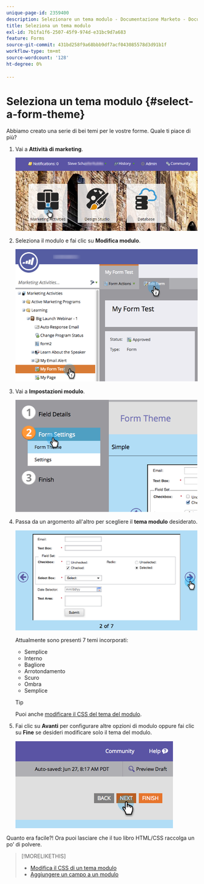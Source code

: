 ```yaml
---
unique-page-id: 2359400
description: Selezionare un tema modulo - Documentazione Marketo - Documentazione del prodotto
title: Seleziona un tema modulo
exl-id: 7b1fa1f6-2507-45f9-974d-e31bc9d7a683
feature: Forms
source-git-commit: 431bd258f9a68bbb9df7acf043085578d3d91b1f
workflow-type: tm+mt
source-wordcount: '128'
ht-degree: 0%

---
```


# Seleziona un tema modulo {#select-a-form-theme}

Abbiamo creato una serie di bei temi per le vostre forme. Quale ti piace di più?

1. Vai a **Attività di marketing**.

   ![](assets/login-marketing-activities-1.png)

1. Seleziona il modulo e fai clic su **Modifica modulo**.

   ![](assets/editform.png)

1. Vai a **Impostazioni modulo**.

   ![](assets/image2014-9-15-17-7-7.png)

1. Passa da un argomento all&#39;altro per scegliere il **tema modulo** desiderato.

   ![](assets/image2014-9-15-17-3a7-3a20.png)

   Attualmente sono presenti 7 temi incorporati:

   * Semplice
   * Interno
   * Bagliore
   * Arrotondamento
   * Scuro
   * Ombra
   * Semplice

   >[!TIP]
   >
   >Puoi anche [modificare il CSS del tema del modulo](/help/marketo/product-docs/demand-generation/forms/form-design/edit-the-css-of-a-form-theme.md).

1. Fai clic su **Avanti** per configurare altre opzioni di modulo oppure fai clic su **Fine** se desideri modificare solo il tema del modulo.

   ![](assets/image2014-9-15-17-3a8-3a22.png)

Quanto era facile?! Ora puoi lasciare che il tuo libro HTML/CSS raccolga un po’ di polvere.

>[!MORELIKETHIS]
>
>* [Modifica il CSS di un tema modulo](/help/marketo/product-docs/demand-generation/forms/form-design/edit-the-css-of-a-form-theme.md)
>* [Aggiungere un campo a un modulo](/help/marketo/product-docs/demand-generation/forms/creating-a-form/add-a-field-to-a-form.md)
